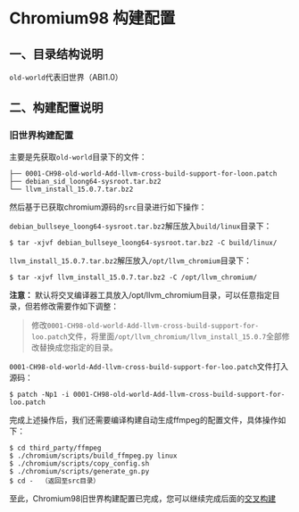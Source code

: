 # Chromium98 构建配置

## 一、目录结构说明

`old-world`代表旧世界（ABI1.0）

## 二、构建配置说明

### 旧世界构建配置

主要是先获取`old-world`目录下的文件：

```
├── 0001-CH98-old-world-Add-llvm-cross-build-support-for-loon.patch
├── debian_sid_loong64-sysroot.tar.bz2
└── llvm_install_15.0.7.tar.bz2
```

然后基于已获取chromium源码的`src`目录进行如下操作：

`debian_bullseye_loong64-sysroot.tar.bz2`解压放入`build/linux`目录下：

```shell
$ tar -xjvf debian_bullseye_loong64-sysroot.tar.bz2 -C build/linux/
```

`llvm_install_15.0.7.tar.bz2`解压放入`/opt/llvm_chromium`目录下：

```shell
$ tar -xjvf llvm_install_15.0.7.tar.bz2 -C /opt/llvm_chromium/
```

**注意：** 默认将交叉编译器工具放入/opt/llvm_chromium目录，可以任意指定目录，但若修改需要作如下调整：

> 修改`0001-CH98-old-world-Add-llvm-cross-build-support-for-loo.patch`文件，将里面`/opt/llvm_chromium/llvm_install_15.0.7`全部修改替换成您指定的目录。

`0001-CH98-old-world-Add-llvm-cross-build-support-for-loo.patch`文件打入源码：

```shell
$ patch -Np1 -i 0001-CH98-old-world-Add-llvm-cross-build-support-for-loo.patch
```

完成上述操作后，我们还需要编译构建自动生成ffmpeg的配置文件，具体操作如下：


```shell
$ cd third_party/ffmpeg
$ ./chromium/scripts/build_ffmpeg.py linux
$ ./chromium/scripts/copy_config.sh
$ ./chromium/scripts/generate_gn.py
$ cd -  （返回至src目录）
```

至此，Chromium98旧世界构建配置已完成，您可以继续完成后面的[交叉构建](../#三构建配置)

